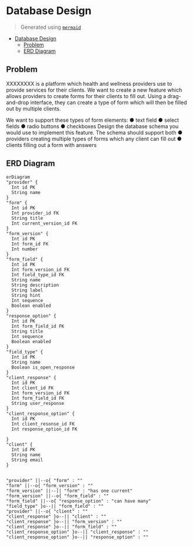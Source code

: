 # Database Design
> Generated using [`mermaid`](https://mermaid.js.org/)

- [Database Design](#database-design)
  - [Problem](#problem)
  - [ERD Diagram](#erd-diagram)

## Problem

XXXXXXXX is a platform which health and wellness providers use to provide services for
their clients. We want to create a new feature which allows providers to create forms for
their clients to fill out. Using a drag-and-drop interface, they can create a type of form
which will then be filled out by multiple clients.

We want to support these types of form elements:
● text field
● select fields
● radio buttons
● checkboxes
Design the database schema you would use to implement this feature. The schema
should support both
● providers creating multiple types of forms which any client can fill out
● clients filling out a form with answers

## ERD Diagram
```mermaid
erDiagram
"provider" {
  Int id PK
  String name
}
"form" {
  Int id PK
  Int provider_id FK
  String title
  Int current_version_id FK
}
"form_version" {
  Int id PK
  Int form_id FK
  Int number
}
"form_field" {
  Int id PK
  Int form_version_id FK
  Int field_type_id FK
  String name
  String description
  String label
  String hint
  Int sequence
  Boolean enabled
}
"response_option" {
  Int id PK
  Int form_field_id FK
  String title
  Int sequence
  Boolean enabled
}
"field_type" {
  Int id PK
  String name
  Boolean is_open_response
}
"client_response" {
  Int id PK
  Int client_id FK
  Int form_version_id FK
  Int form_field_id FK
  String user_response
}
"client_response_option" {
  Int id PK
  Int client_resonse_id FK
  Int response_option_id FK

}
"client" {
  Int id PK
  String name
  String email
}


"provider" ||--o{ "form" : ""
"form" ||--o{ "form_version" : ""
"form_version" ||--|| "form" : "has one current"
"form_version" ||--o{ "form_field" : ""
"form_field" ||--o{ "response_option" : "can have many"
"field_type" }o--|| "form_field" : ""
"provider" ||--o{ "client" : ""
"client_response" }o--|| "client" : ""
"client_response" }o--|| "form_version" : ""
"client_response" }o--|| "form_field" : ""
"client_response_option" }o--|| "client_response" : ""
"client_response_option" }o--|| "response_option" : ""
```

